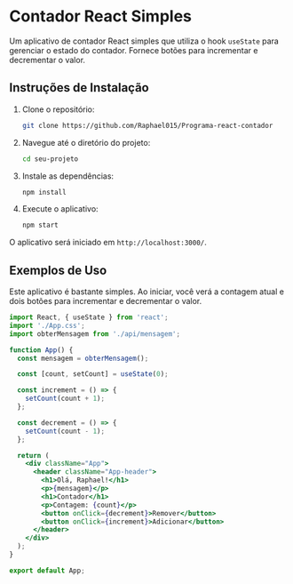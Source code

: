 # Contador React Simples

Um aplicativo de contador React simples que utiliza o hook `useState` para gerenciar o estado do contador. Fornece botões para incrementar e decrementar o valor.

## Instruções de Instalação

1. Clone o repositório:

    ```bash
    git clone https://github.com/Raphael015/Programa-react-contador
    ```

2. Navegue até o diretório do projeto:

    ```bash
    cd seu-projeto
    ```

3. Instale as dependências:

    ```bash
    npm install
    ```

4. Execute o aplicativo:

    ```bash
    npm start
    ```

O aplicativo será iniciado em `http://localhost:3000/`.

## Exemplos de Uso

Este aplicativo é bastante simples. Ao iniciar, você verá a contagem atual e dois botões para incrementar e decrementar o valor.

```jsx
import React, { useState } from 'react';
import './App.css';
import obterMensagem from './api/mensagem';

function App() {
  const mensagem = obterMensagem();

  const [count, setCount] = useState(0);

  const increment = () => {
    setCount(count + 1);
  };

  const decrement = () => {
    setCount(count - 1);
  };

  return (
    <div className="App">
      <header className="App-header">
        <h1>Olá, Raphael!</h1>
        <p>{mensagem}</p>
        <h1>Contador</h1>
        <p>Contagem: {count}</p>
        <button onClick={decrement}>Remover</button>
        <button onClick={increment}>Adicionar</button>
      </header>
    </div>
  );
}

export default App;